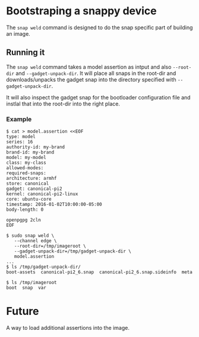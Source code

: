 # Bootstraping a snappy device

The `snap weld` command is designed to do the snap specific part
of building an image.

## Running it

The `snap weld` command takes a model assertion as intput and
also `--root-dir` and `--gadget-unpack-dir`. It will place
all snaps in the root-dir and downloads/unpacks the gadget
snap into the directory specified with `--gadget-unpack-dir`.

It will also inspect the gadget snap for the bootloader
configuration file and instlal that into the root-dir
into the right place.

### Example

```
$ cat > model.assertion <<EOF
type: model
series: 16
authority-id: my-brand
brand-id: my-brand
model: my-model
class: my-class
allowed-modes:  
required-snaps:  
architecture: armhf
store: canonical
gadget: canonical-pi2
kernel: canonical-pi2-linux
core: ubuntu-core
timestamp: 2016-01-02T10:00:00-05:00
body-length: 0

openpgpg 2cln
EOF

$ sudo snap weld \
   --channel edge \
   --root-dir=/tmp/imageroot \
   --gadget-unpack-dir=/tmp/gadget-unpack-dir \
   model.assertion 
...
$ ls /tmp/gadget-unpack-dir/
boot-assets  canonical-pi2_6.snap  canonical-pi2_6.snap.sideinfo  meta

$ ls /tmp/imageroot
boot  snap  var
```

# Future 

A way to load additional assertions into the image.

